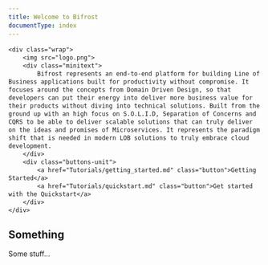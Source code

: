 ```yaml
---
title: Welcome to Bifrost
documentType: index
---
```


<div class="hero">

    <div class="wrap">
        <img src="logo.png">
        <div class="minitext">
            Bifrost represents an end-to-end platform for building Line of Business applications built for productivity without compromise. It focuses around the concepts from Domain Driven Design, so that developers can put their energy into deliver more business value for their products without diving into technical solutions. Built from the ground up with an high focus on S.O.L.I.D, Separation of Concerns and CQRS to be able to deliver scalable solutions that can truly deliver on the ideas and promises of Microservices. It represents the paradigm shift that is needed in modern LOB solutions to truly embrace cloud development.
        </div>
        <div class="buttons-unit">
            <a href="Tutorials/getting_started.md" class="button">Getting Started</a>
            <a href="Tutorials/quickstart.md" class="button">Get started with the Quickstart</a>
        </div>
    </div>
</div>

<div class="key-section">
  <div class="container">
    <div class="row">
      <div class="col-md-6 col-md-offset-3 text-center">
        <section>
          <h2>Something</h2>
          <p class="lead">
            Some stuff... 
          </p>
        </section>
      </div>
    </div>
  </div>
</div>